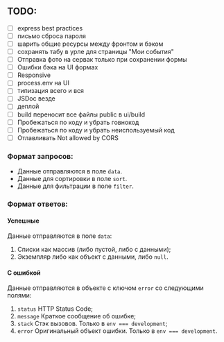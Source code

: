 ## TODO:

- [ ] express best practices
- [ ] письмо сброса пароля
- [ ] шарить общие ресурсы между фронтом и бэком
- [ ] сохранять табу в урле для страницы "Мои события"
- [ ] Отправка фото на сервак только при сохранении формы
- [ ] Ошибки бэка на UI формах
- [ ] Responsive
- [ ] process.env на UI
- [ ] типизация всего и вся
- [ ] JSDoc везде
- [ ] деплой
- [ ] build переносит все файлы public в ui/build
- [ ] Пробежаться по коду и убрать говнокод
- [ ] Пробежаться по коду и убрать неиспользуемый код
- [ ] Отлавливать Not allowed by CORS

### Формат запросов:

- Данные отправляются в поле `data`.
- Данные для сортировки в поле `sort`.
- Данные для фильтрации в поле `filter`.

### Формат ответов:

#### Успешные

Данные отправляются в поле `data`:
1. Списки как массив (либо пустой, либо с данными);
2. Экземпляр либо как объект с данными, либо `null`.

#### С ошибкой

Данные отправляются в объекте с ключом `error` со следующими полями:
1. `status` HTTP Status Code;
2. `message` Краткое сообщение об ошибке;
3. `stack` Стэк вызовов. Только в `env === development`;
4. `error` Оригинальный объект ошибки. Только в `env === development`.